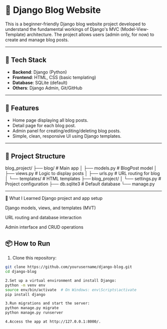 # 📝 Django Blog Website

This is a beginner-friendly Django blog website project developed to understand the fundamental workings of Django's MVC (Model-View-Template) architecture. The project allows users (admin only, for now) to create and manage blog posts.

---

## 🔧 Tech Stack

- **Backend**: Django (Python)
- **Frontend**: HTML, CSS (basic templating)
- **Database**: SQLite (default)
- **Others**: Django Admin, Git/GitHub

---

## 🚀 Features

- Home page displaying all blog posts.
- Detail page for each blog post.
- Admin panel for creating/editing/deleting blog posts.
- Simple, clean, responsive UI using Django templates.

---

## 🧩 Project Structure
blog_project/ ├── blog/ # Main app │ ├── models.py # BlogPost model │ ├── views.py # Logic to display posts │ ├── urls.py # URL routing for blog │ └── templates/ # HTML templates ├── blog_project/ │ └── settings.py # Project configuration ├── db.sqlite3 # Default database └── manage.py


---


🧠 What I Learned
Django project and app setup

Django models, views, and templates (MVT)

URL routing and database interaction

Admin interface and CRUD operations

## 📦 How to Run

1. Clone this repository:
```bash
git clone https://github.com/yourusername/django-blog.git
cd django-blog

2.Set up a virtual environment and install Django:
python -m venv env
source env/bin/activate  # On Windows: env\Scripts\activate
pip install django

3.Run migrations and start the server:
python manage.py migrate
python manage.py runserver

4.Access the app at http://127.0.0.1:8000/.
